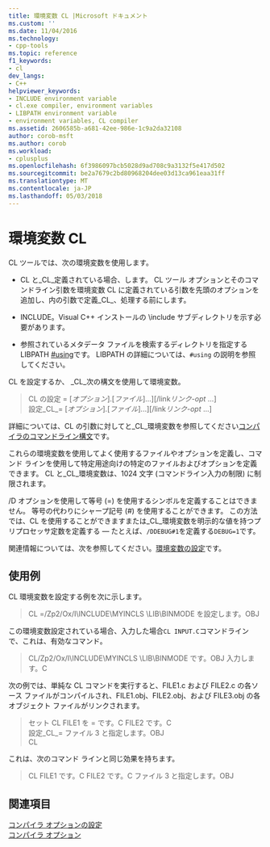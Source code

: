 ```yaml
---
title: 環境変数 CL |Microsoft ドキュメント
ms.custom: ''
ms.date: 11/04/2016
ms.technology:
- cpp-tools
ms.topic: reference
f1_keywords:
- cl
dev_langs:
- C++
helpviewer_keywords:
- INCLUDE environment variable
- cl.exe compiler, environment variables
- LIBPATH environment variable
- environment variables, CL compiler
ms.assetid: 2606585b-a681-42ee-986e-1c9a2da32108
author: corob-msft
ms.author: corob
ms.workload:
- cplusplus
ms.openlocfilehash: 6f3986097bcb5028d9ad708c9a3132f5e417d502
ms.sourcegitcommit: be2a7679c2bd80968204dee03d13ca961eaa31ff
ms.translationtype: MT
ms.contentlocale: ja-JP
ms.lasthandoff: 05/03/2018
---
```

# <a name="cl-environment-variables"></a>環境変数 CL

CL ツールでは、次の環境変数を使用します。

- CL と\_CL\_定義されている場合、します。 CL ツール オプションとそのコマンドライン引数を環境変数 CL に定義されている引数を先頭のオプションを追加し、内の引数で定義\_CL\_、処理する前にします。

- INCLUDE。Visual C++ インストールの \include サブディレクトリを示す必要があります。

- 参照されているメタデータ ファイルを検索するディレクトリを指定する LIBPATH [#using](../../preprocessor/hash-using-directive-cpp.md)です。 LIBPATH の詳細については、`#using` の説明を参照してください。

CL を設定するか、 \_CL\_次の構文を使用して環境変数。

> CL の設定 = [*オプション*].[*ファイル*]...][/link*リンク-opt* ...]  
> 設定\_CL\_= [*オプション*].[*ファイル*]...][/link*リンク-opt* ...]

詳細については、CL の引数に対してと\_CL\_環境変数を参照してください[コンパイラのコマンドライン構文](../../build/reference/compiler-command-line-syntax.md)です。

これらの環境変数を使用してよく使用するファイルやオプションを定義し、コマンド ラインを使用して特定用途向けの特定のファイルおよびオプションを定義できます。 CL と\_CL\_環境変数は、1024 文字 (コマンドライン入力の制限) に制限されます。

/D オプションを使用して等号 (=) を使用するシンボルを定義することはできません。 等号の代わりにシャープ記号 (#) を使用することができます。 この方法では、CL を使用することができますまたは\_CL\_環境変数を明示的な値を持つプリプロセッサ定数を定義する — たとえば、`/DDEBUG#1`を定義する`DEBUG=1`です。

関連情報については、次を参照してください。[環境変数の設定](../../build/setting-the-path-and-environment-variables-for-command-line-builds.md)です。

## <a name="examples"></a>使用例

CL 環境変数を設定する例を次に示します。

> CL =/Zp2/Ox/I\INCLUDE\MYINCLS \LIB\BINMODE を設定します。OBJ

この環境変数設定されている場合、入力した場合`CL INPUT.C`コマンドラインで、これは、有効なコマンド。

> CL/Zp2/Ox/I\INCLUDE\MYINCLS \LIB\BINMODE です。OBJ 入力します。C

次の例では、単純な CL コマンドを実行すると、FILE1.c および FILE2.c の各ソース ファイルがコンパイルされ、FILE1.obj、FILE2.obj、および FILE3.obj の各オブジェクト ファイルがリンクされます。

> セット CL FILE1 を = です。C FILE2 です。C  
> 設定\_CL\_= ファイル 3 と指定します。OBJ  
> CL  

これは、次のコマンド ラインと同じ効果を持ちます。

> CL FILE1 です。C FILE2 です。C ファイル 3 と指定します。OBJ

## <a name="see-also"></a>関連項目

[コンパイラ オプションの設定](../../build/reference/setting-compiler-options.md)   
[コンパイラ オプション](../../build/reference/compiler-options.md)
